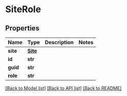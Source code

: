 # SiteRole

## Properties
Name | Type | Description | Notes
------------ | ------------- | ------------- | -------------
**site** | [**Site**](Site.md) |  | 
**id** | **str** |  | 
**guid** | **str** |  | 
**role** | **str** |  | 

[[Back to Model list]](../README.md#documentation-for-models) [[Back to API list]](../README.md#documentation-for-api-endpoints) [[Back to README]](../README.md)

